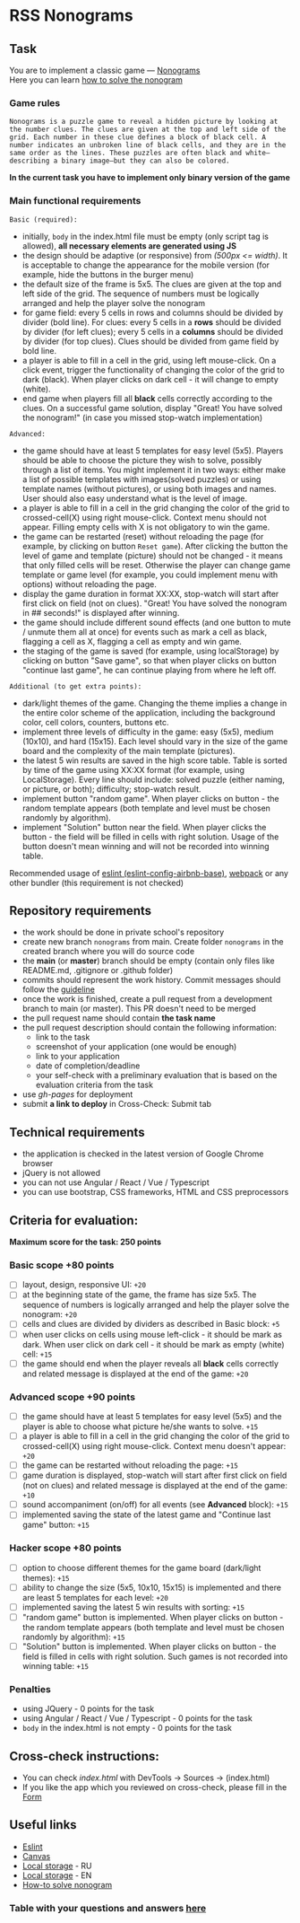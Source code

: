# RSS Nonograms

## Task

You are to implement a classic game — [Nonograms](https://en.wikipedia.org/wiki/Nonogram)  
Here you can learn [how to solve the nonogram](https://nonograms-katana.fandom.com/wiki/Tips_for_solving)

### Game rules

`Nonograms is a puzzle game to reveal a hidden picture by looking at the number clues. The clues are given at the top and left side of the grid. Each number in these clue defines a block of black cell. A number indicates an unbroken line of black cells, and they are in the same order as the lines. These puzzles are often black and white—describing a binary image—but they can also be colored.`

**In the current task you have to implement only binary version of the game**

### Main functional requirements

`Basic (required):`

- initially, `body` in the index.html file must be empty (only script tag is allowed), **all necessary elements are generated using JS**
- the design should be adaptive (or responsive) from _(500px <= width)_. It is acceptable to change the appearance for the mobile version (for example, hide the buttons in the burger menu)
- the default size of the frame is 5x5. The clues are given at the top and left side of the grid. The sequence of numbers must be logically arranged and help the player solve the nonogram
- for game field: every 5 cells in rows and columns should be divided by divider (bold line). For clues: every 5 cells in a **rows** should be divided by divider (for left clues); every 5 cells in a **columns** should be divided by divider (for top clues). Clues should be divided from game field by bold line.
- a player is able to fill in a cell in the grid, using left mouse-click. On a click event, trigger the functionality of changing the color of the grid to dark (black). When player clicks on dark cell - it will change to empty (white).
- end game when players fill all **black** cells correctly according to the clues. On a successful game solution, display "Great! You have solved the nonogram!" (in case you missed stop-watch implementation)

`Advanced:`

- the game should have at least 5 templates for easy level (5x5). Players should be able to choose the picture they wish to solve, possibly through a list of items. You might implement it in two ways: either make a list of possible templates with images(solved puzzles) or using template names (without pictures), or using both images and names. User should also easy understand what is the level of image.
- a player is able to fill in a cell in the grid changing the color of the grid to crossed-cell(X) using right mouse-click. Context menu should not appear. Filling empty cells with X is not obligatory to win the game.
- the game can be restarted (reset) without reloading the page (for example, by clicking on button `Reset game`). After clicking the button the level of game and template (picture) should not be changed - it means that only filled cells will be reset. Otherwise the player can change game template or game level (for example, you could implement menu with options) without reloading the page.
- display the game duration in format XX:XX, stop-watch will start after first click on field (not on clues). "Great! You have solved the nonogram in ## seconds!" is displayed after winning.
- the game should include different sound effects (and one button to mute / unmute them all at once) for events such as mark a cell as black, flagging a cell as X, flagging a cell as empty and win game.
- the staging of the game is saved (for example, using localStorage) by clicking on button "Save game", so that when player clicks on button "continue last game", he can continue playing from where he left off.

`Additional (to get extra points):`

- dark/light themes of the game. Changing the theme implies a change in the entire color scheme of the application, including the background color, cell colors, counters, buttons etc.
- implement three levels of difficulty in the game: easy (5x5), medium (10x10), and hard (15x15). Each level should vary in the size of the game board and the complexity of the main template (pictures).
- the latest 5 win results are saved in the high score table. Table is sorted by time of the game using XX:XX format (for example, using LocalStorage). Every line should include: solved puzzle (either naming, or picture, or both); difficulty; stop-watch result.
- implement button "random game". When player clicks on button - the random template appears (both template and level must be chosen randomly by algorithm).
- implement "Solution" button near the field. When player clicks the button - the field will be filled in cells with right solution. Usage of the button doesn't mean winning and will not be recorded into winning table.

Recommended usage of [eslint (eslint-config-airbnb-base)](https://eslint.org/), [webpack](https://webpack.js.org/) or any other bundler (this requirement is not checked)

## Repository requirements

- the work should be done in private school's repository
- create new branch `nonograms` from main. Create folder `nonograms` in the created branch where you will do source code
- the **main** (or **master**) branch should be empty (contain only files like README.md, .gitignore or .github folder)
- commits should represent the work history. Commit messages should follow the [guideline](https://www.conventionalcommits.org/en/v1.0.0/)
- once the work is finished, create a pull request from a development branch to main (or master). This PR doesn't need to be merged
- the pull request name should contain **the task name**
- the pull request description should contain the following information:
  - link to the task
  - screenshot of your application (one would be enough)
  - link to your application
  - date of completion/deadline
  - your self-check with a preliminary evaluation that is based on the evaluation criteria from the task
- use _gh-pages_ for deployment
- submit **a link to deploy** in Cross-Check: Submit tab

## Technical requirements

- the application is checked in the latest version of Google Chrome browser
- jQuery is not allowed
- you can not use Angular / React / Vue / Typescript
- you can use bootstrap, CSS frameworks, HTML and CSS preprocessors

## Criteria for evaluation:

**Maximum score for the task: 250 points**

### Basic scope +80 points

- [ ] layout, design, responsive UI: `+20`
- [ ] at the beginning state of the game, the frame has size 5x5. The sequence of numbers is logically arranged and help the player solve the nonogram: `+20`
- [ ] cells and clues are divided by dividers as described in Basic block: `+5`
- [ ] when user clicks on cells using mouse left-click - it should be mark as dark. When user click on dark cell - it should be mark as empty (white) cell: `+15`
- [ ] the game should end when the player reveals all **black** cells correctly and related message is displayed at the end of the game: `+20`

### Advanced scope +90 points

- [ ] the game should have at least 5 templates for easy level (5x5) and the player is able to choose what picture he/she wants to solve. `+15`
- [ ] a player is able to fill in a cell in the grid changing the color of the grid to crossed-cell(X) using right mouse-click. Context menu doesn't appear: `+20`
- [ ] the game can be restarted without reloading the page: `+15`
- [ ] game duration is displayed, stop-watch will start after first click on field (not on clues) and related message is displayed at the end of the game: `+10`
- [ ] sound accompaniment (on/off) for all events (see **Advanced** block): `+15`
- [ ] implemented saving the state of the latest game and "Continue last game" button: `+15`

### Hacker scope +80 points

- [ ] option to choose different themes for the game board (dark/light themes): `+15`
- [ ] ability to change the size (5x5, 10x10, 15x15) is implemented and there are least 5 templates for each level: `+20`
- [ ] implemented saving the latest 5 win results with sorting: `+15`
- [ ] "random game" button is implemented. When player clicks on button - the random template appears (both template and level must be chosen randomly by algorithm): `+15`
- [ ] "Solution" button is implemented. When player clicks on button - the field is filled in cells with right solution. Such games is not recorded into winning table: `+15`

### Penalties

- using JQuery - 0 points for the task
- using Angular / React / Vue / Typescript - 0 points for the task
- `body` in the index.html is not empty - 0 points for the task

## Cross-check instructions:

- You can check _index.html_ with DevTools -> Sources -> (index.html)
- If you like the app which you reviewed on cross-check, please fill in the [Form](https://docs.google.com/forms/d/e/1FAIpQLScQZgKqy1nmXOrCWOMBth6-19RSKedeNunJ31lVj4ycj8b2dA/viewform?usp=sf_link)

## Useful links

- [Eslint](https://eslint.org/)
- [Canvas](https://developer.mozilla.org/en-US/docs/Web/API/Canvas_API/Tutorial)
- [Local storage](https://learn.javascript.ru/localstorage) - RU
- [Local storage](https://javascript.info/localstorage) - EN
- [How-to solve nonogram](https://www.youtube.com/watch?v=TCqZ5p0dmC0)

### Table with your questions and answers [here](https://docs.google.com/spreadsheets/d/1iWoq1KK2DQnLR9SNmSeUjURQ_OlKMXfVNwDTV6AUJp4/edit?usp=sharing)
